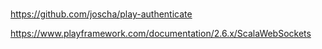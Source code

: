 #


https://github.com/joscha/play-authenticate


https://www.playframework.com/documentation/2.6.x/ScalaWebSockets


